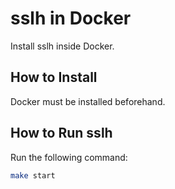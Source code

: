 sslh in Docker
==============

Install sslh inside Docker.

How to Install
--------------

Docker must be installed beforehand.

How to Run sslh
---------------

Run the following command:

```sh
make start
```
